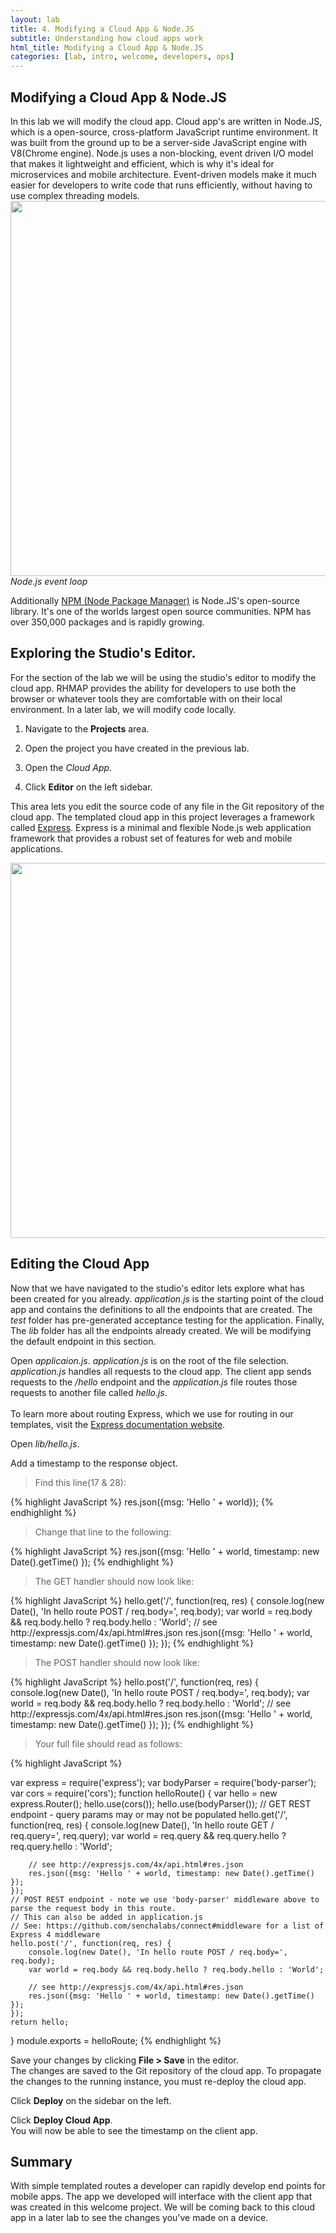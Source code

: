 ```yaml
---
layout: lab
title: 4. Modifying a Cloud App & Node.JS
subtitle: Understanding how cloud apps work
html_title: Modifying a Cloud App & Node.JS
categories: [lab, intro, welcome, developers, ops]
---
```


## Modifying a Cloud App & Node.JS

In this lab we will modify the cloud app.  Cloud app's are written in Node.JS, which is a open-source, cross-platform JavaScript runtime environment.  It was built from the ground up to be a server-side JavaScript engine with V8(Chrome engine).  Node.js uses a non-blocking, event driven I/O model that makes it lightweight and efficient, which is why it's ideal for microservices and mobile architecture. Event-driven models make it much easier for developers to write code that runs efficiently, without having to use complex threading models.
<img src="{{ site.baseurl }}/www/4.2/default/screenshots/threading_node.png" width="600"/><br/>
*Node.js event loop*

Additionally [NPM (Node Package Manager)](https://www.npmjs.com/) is Node.JS's open-source library.  It's one of the worlds largest open source communities.  NPM has over 350,000 packages and is rapidly growing.  

## Exploring the Studio's Editor.
For the section of the lab we will be using the studio's editor to modify the cloud app.  RHMAP provides the ability for developers to use both the browser or whatever tools they are comfortable with on their local environment.  In a later lab, we will modify code locally.  

1. Navigate to the **Projects** area.  

2. Open the project you have created in the previous lab.

3. Open the *Cloud App*.

4. Click **Editor** on the left sidebar.

This area lets you edit the source code of any file in the Git repository of the cloud app. The templated cloud app in this project leverages a framework called [Express](http://expressjs.com/).  Express is a minimal and flexible Node.js web application framework that provides a robust set of features for web and mobile applications.

<img src="{{ site.baseurl }}/www/4.2/default/screenshots/rhmap-editor.png" width="600"/><br/>

## Editing the Cloud App
Now that we have navigated to the studio's editor lets explore what has been created for you already.  *application.js* is the starting point of the cloud app and contains the definitions to all the endpoints that are created.  The *test* folder has pre-generated acceptance testing for the application.  Finally, The *lib* folder has all the endpoints already created.  We will be modifying the default endpoint in this section.

Open *applicaion.js*.  *application.js* is on the root of the file selection.<br />
*application.js* handles all requests to the cloud app. The client app sends requests to the */hello* endpoint and the *application.js* file routes those requests to another file called *hello.js*.<br /><br />
To learn more about routing Express, which we use for routing in our templates, visit the [Express documentation website](http://expressjs.com/en/4x/api.html#express.router).

Open *lib/hello.js*.

Add a timestamp to the response object. <br/>
<blockquote>
<i class="fa"></i> Find this line(17 & 28):
</blockquote>
{% highlight JavaScript %}
res.json({msg: 'Hello ' + world});
{% endhighlight %}

<blockquote>
<i class="fa"></i> Change that line to the following:
</blockquote>
{% highlight JavaScript %}
res.json({msg: 'Hello ' + world, timestamp: new Date().getTime() });
{% endhighlight %}

<blockquote>
<i class="fa"></i> The GET handler should now look like:
</blockquote>
{% highlight JavaScript %}
hello.get('/', function(req, res) {
  console.log(new Date(), 'In hello route POST / req.body=', req.body);
  var world = req.body && req.body.hello ? req.body.hello : 'World';
  // see http://expressjs.com/4x/api.html#res.json
  res.json({msg: 'Hello ' + world, timestamp: new Date().getTime() });
});
{% endhighlight %}

<blockquote>
<i class="fa"></i> The POST handler should now look like:
</blockquote>
{% highlight JavaScript %}
hello.post('/', function(req, res) {
  console.log(new Date(), 'In hello route POST / req.body=', req.body);
  var world = req.body && req.body.hello ? req.body.hello : 'World';
  // see http://expressjs.com/4x/api.html#res.json
  res.json({msg: 'Hello ' + world, timestamp: new Date().getTime() });
});
{% endhighlight %}

<blockquote>
<i class="fa"></i> Your full file should read as follows:
</blockquote>
{% highlight JavaScript %}

var express = require('express');
var bodyParser = require('body-parser');
var cors = require('cors');
function helloRoute() {
    var hello = new express.Router();
    hello.use(cors());
    hello.use(bodyParser());
    // GET REST endpoint - query params may or may not be populated
    hello.get('/', function(req, res) {
        console.log(new Date(), 'In hello route GET / req.query=', req.query);
        var world = req.query && req.query.hello ? req.query.hello : 'World';

        // see http://expressjs.com/4x/api.html#res.json
        res.json({msg: 'Hello ' + world, timestamp: new Date().getTime() });
    });
    // POST REST endpoint - note we use 'body-parser' middleware above to parse the request body in this route.
    // This can also be added in application.js
    // See: https://github.com/senchalabs/connect#middleware for a list of Express 4 middleware
    hello.post('/', function(req, res) {
        console.log(new Date(), 'In hello route POST / req.body=', req.body);
        var world = req.body && req.body.hello ? req.body.hello : 'World';

        // see http://expressjs.com/4x/api.html#res.json
        res.json({msg: 'Hello ' + world, timestamp: new Date().getTime() });
    });
    return hello;
}
module.exports = helloRoute;
{% endhighlight %}

Save your changes by clicking **File > Save** in the editor. <br />
The changes are saved to the Git repository of the cloud app. To propagate the changes to the running instance, you must re-deploy the cloud app.

Click **Deploy** on the sidebar on the left.

Click **Deploy Cloud App**. <br />
You will now be able to see the timestamp on the client app.

## Summary
With simple templated routes a developer can rapidly develop end points for mobile apps.  The app we developed will interface with the client app that was created in this welcome project.  We will be coming back to this cloud app in a later lab to see the changes you've made on a device.
